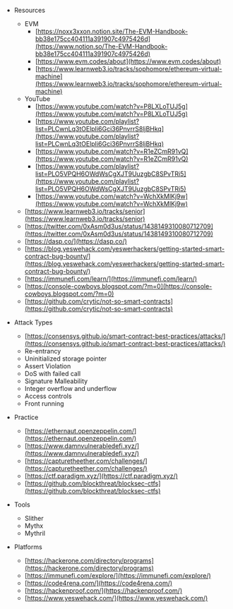 - Resources
    - EVM
        - [https://noxx3xxon.notion.site/The-EVM-Handbook-bb38e175cc404111a391907c4975426d](https://www.notion.so/The-EVM-Handbook-bb38e175cc404111a391907c4975426d)
        - [https://www.evm.codes/about](https://www.evm.codes/about)
        - [https://www.learnweb3.io/tracks/sophomore/ethereum-virtual-machine](https://www.learnweb3.io/tracks/sophomore/ethereum-virtual-machine)
    - YouTube
        - [https://www.youtube.com/watch?v=P8LXLoTUJ5g](https://www.youtube.com/watch?v=P8LXLoTUJ5g)
        - [https://www.youtube.com/playlist?list=PLCwnLq3tOElpIi6Gci36PnvrrS8ljBHkq](https://www.youtube.com/playlist?list=PLCwnLq3tOElpIi6Gci36PnvrrS8ljBHkq)
        - [https://www.youtube.com/watch?v=R1eZCmR91vQ](https://www.youtube.com/watch?v=R1eZCmR91vQ)
        - [https://www.youtube.com/playlist?list=PLO5VPQH6OWdWsCgXJT9UuzgbC8SPvTRi5](https://www.youtube.com/playlist?list=PLO5VPQH6OWdWsCgXJT9UuzgbC8SPvTRi5)
        - [https://www.youtube.com/watch?v=WchXkMlKj9w](https://www.youtube.com/watch?v=WchXkMlKj9w)
    - [https://www.learnweb3.io/tracks/senior](https://www.learnweb3.io/tracks/senior)
    - [https://twitter.com/0xAsm0d3us/status/1438149310080712709](https://twitter.com/0xAsm0d3us/status/1438149310080712709)
    - [https://dasp.co/](https://dasp.co/)
    - [https://blog.yeswehack.com/yeswerhackers/getting-started-smart-contract-bug-bounty/](https://blog.yeswehack.com/yeswerhackers/getting-started-smart-contract-bug-bounty/)
    - [https://immunefi.com/learn/](https://immunefi.com/learn/)
    - [https://console-cowboys.blogspot.com/?m=0](https://console-cowboys.blogspot.com/?m=0)
    - [https://github.com/crytic/not-so-smart-contracts](https://github.com/crytic/not-so-smart-contracts)
    
- Attack Types
    - [https://consensys.github.io/smart-contract-best-practices/attacks/](https://consensys.github.io/smart-contract-best-practices/attacks/)
    - Re-entrancy
    - Uninitialized storage pointer
    - Assert Violation
    - DoS with failed call
    - Signature Malleability
    - Integer overflow and underflow
    - Access controls
    - Front running
    
- Practice
    - [https://ethernaut.openzeppelin.com/](https://ethernaut.openzeppelin.com/)
    - [https://www.damnvulnerabledefi.xyz/](https://www.damnvulnerabledefi.xyz/)
    - [https://capturetheether.com/challenges/](https://capturetheether.com/challenges/)
    - [https://ctf.paradigm.xyz/](https://ctf.paradigm.xyz/)
    - [https://github.com/blockthreat/blocksec-ctfs](https://github.com/blockthreat/blocksec-ctfs)
    
- Tools
    - Slither
    - Mythx
    - Mythril
    
- Platforms
    - [https://hackerone.com/directory/programs](https://hackerone.com/directory/programs)
    - [https://immunefi.com/explore/](https://immunefi.com/explore/)
    - [https://code4rena.com/](https://code4rena.com/)
    - [https://hackenproof.com/](https://hackenproof.com/)
    - [https://www.yeswehack.com/](https://www.yeswehack.com/)
